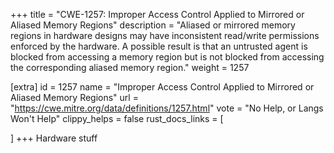 +++
title = "CWE-1257: Improper Access Control Applied to Mirrored or Aliased Memory Regions"
description	= "Aliased or mirrored memory regions in hardware designs may have inconsistent read/write permissions enforced by the hardware. A possible result is that an untrusted agent is blocked from accessing a memory region but is not blocked from accessing the corresponding aliased memory region."
weight = 1257

[extra]
id = 1257
name = "Improper Access Control Applied to Mirrored or Aliased Memory Regions"
url = "https://cwe.mitre.org/data/definitions/1257.html"
vote = "No Help, or Langs Won't Help"
clippy_helps = false
rust_docs_links = [
	
]
+++
Hardware stuff

